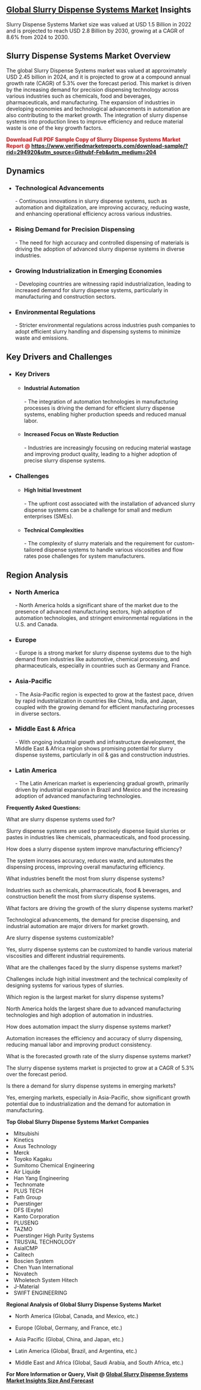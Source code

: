 <h2><a href="https://www.verifiedmarketreports.com/download-sample/?rid=294920&amp;utm_source=Githubf&amp;utm_medium=204" target="_blank">Global Slurry Dispense Systems Market</a> Insights</h2><p>Slurry Dispense Systems Market size was valued at USD 1.5 Billion in 2022 and is projected to reach USD 2.8 Billion by 2030, growing at a CAGR of 8.6% from 2024 to 2030.</p><p> <h2>Slurry Dispense Systems Market Overview</h2> <p>The global Slurry Dispense Systems market was valued at approximately USD 2.45 billion in 2024, and it is projected to grow at a compound annual growth rate (CAGR) of 5.3% over the forecast period. This market is driven by the increasing demand for precision dispensing technology across various industries such as chemicals, food and beverages, pharmaceuticals, and manufacturing. The expansion of industries in developing economies and technological advancements in automation are also contributing to the market growth. The integration of slurry dispense systems into production lines to improve efficiency and reduce material waste is one of the key growth factors.</p> <p><strong><p><span class=""><span style="color: #ff0000;"><strong>Download Full PDF Sample Copy of Slurry Dispense Systems Market Report</strong> @ </span><a href="https://www.verifiedmarketreports.com/download-sample/?rid=294920&amp;utm_source=Githubf-Feb&amp;utm_medium=204" target="_blank">https://www.verifiedmarketreports.com/download-sample/?rid=294920&amp;utm_source=Githubf-Feb&amp;utm_medium=204</a></span></p></strong></p> <h2>Dynamics</h2> <ul> <li><h3>Technological Advancements</h3> - Continuous innovations in slurry dispense systems, such as automation and digitalization, are improving accuracy, reducing waste, and enhancing operational efficiency across various industries.</li> <li><h3>Rising Demand for Precision Dispensing</h3> - The need for high accuracy and controlled dispensing of materials is driving the adoption of advanced slurry dispense systems in diverse industries.</li> <li><h3>Growing Industrialization in Emerging Economies</h3> - Developing countries are witnessing rapid industrialization, leading to increased demand for slurry dispense systems, particularly in manufacturing and construction sectors.</li> <li><h3>Environmental Regulations</h3> - Stricter environmental regulations across industries push companies to adopt efficient slurry handling and dispensing systems to minimize waste and emissions.</li> </ul> <h2>Key Drivers and Challenges</h2> <ul> <li><h3>Key Drivers</h3> <ul> <li><h4>Industrial Automation</h4> - The integration of automation technologies in manufacturing processes is driving the demand for efficient slurry dispense systems, enabling higher production speeds and reduced manual labor.</li> <li><h4>Increased Focus on Waste Reduction</h4> - Industries are increasingly focusing on reducing material wastage and improving product quality, leading to a higher adoption of precise slurry dispense systems.</li> </ul> </li> <li><h3>Challenges</h3> <ul> <li><h4>High Initial Investment</h4> - The upfront cost associated with the installation of advanced slurry dispense systems can be a challenge for small and medium enterprises (SMEs).</li> <li><h4>Technical Complexities</h4> - The complexity of slurry materials and the requirement for custom-tailored dispense systems to handle various viscosities and flow rates pose challenges for system manufacturers.</li> </ul> </li> </ul> <h2>Region Analysis</h2> <ul> <li><h3>North America</h3> - North America holds a significant share of the market due to the presence of advanced manufacturing sectors, high adoption of automation technologies, and stringent environmental regulations in the U.S. and Canada.</li> <li><h3>Europe</h3> - Europe is a strong market for slurry dispense systems due to the high demand from industries like automotive, chemical processing, and pharmaceuticals, especially in countries such as Germany and France.</li> <li><h3>Asia-Pacific</h3> - The Asia-Pacific region is expected to grow at the fastest pace, driven by rapid industrialization in countries like China, India, and Japan, coupled with the growing demand for efficient manufacturing processes in diverse sectors.</li> <li><h3>Middle East & Africa</h3> - With ongoing industrial growth and infrastructure development, the Middle East & Africa region shows promising potential for slurry dispense systems, particularly in oil & gas and construction industries.</li> <li><h3>Latin America</h3> - The Latin American market is experiencing gradual growth, primarily driven by industrial expansion in Brazil and Mexico and the increasing adoption of advanced manufacturing technologies.</li> </ul> <p><strong>Frequently Asked Questions:</strong></p> <p>What are slurry dispense systems used for?</p> <p>Slurry dispense systems are used to precisely dispense liquid slurries or pastes in industries like chemicals, pharmaceuticals, and food processing.</p> <p>How does a slurry dispense system improve manufacturing efficiency?</p> <p>The system increases accuracy, reduces waste, and automates the dispensing process, improving overall manufacturing efficiency.</p> <p>What industries benefit the most from slurry dispense systems?</p> <p>Industries such as chemicals, pharmaceuticals, food & beverages, and construction benefit the most from slurry dispense systems.</p> <p>What factors are driving the growth of the slurry dispense systems market?</p> <p>Technological advancements, the demand for precise dispensing, and industrial automation are major drivers for market growth.</p> <p>Are slurry dispense systems customizable?</p> <p>Yes, slurry dispense systems can be customized to handle various material viscosities and different industrial requirements.</p> <p>What are the challenges faced by the slurry dispense systems market?</p> <p>Challenges include high initial investment and the technical complexity of designing systems for various types of slurries.</p> <p>Which region is the largest market for slurry dispense systems?</p> <p>North America holds the largest share due to advanced manufacturing technologies and high adoption of automation in industries.</p> <p>How does automation impact the slurry dispense systems market?</p> <p>Automation increases the efficiency and accuracy of slurry dispensing, reducing manual labor and improving product consistency.</p> <p>What is the forecasted growth rate of the slurry dispense systems market?</p> <p>The slurry dispense systems market is projected to grow at a CAGR of 5.3% over the forecast period.</p> <p>Is there a demand for slurry dispense systems in emerging markets?</p> <p>Yes, emerging markets, especially in Asia-Pacific, show significant growth potential due to industrialization and the demand for automation in manufacturing.</p> </p><p><strong>Top Global Slurry Dispense Systems Market Companies</strong></p><div data-test-id=""><p><li>Mitsubishi</li><li> Kinetics</li><li> Axus Technology</li><li> Merck</li><li> Toyoko Kagaku</li><li> Sumitomo Chemical Engineering</li><li> Air Liquide</li><li> Han Yang Engineering</li><li> Technomate</li><li> PLUS TECH</li><li> Fath Group</li><li> Puerstinger</li><li> DFS (Exyte)</li><li> Kanto Corporation</li><li> PLUSENG</li><li> TAZMO</li><li> Puerstinger High Purity Systems</li><li> TRUSVAL TECHNOLOGY</li><li> AsiaICMP</li><li> Calitech</li><li> Boscien System</li><li> Chen Yuan International</li><li> Novatech</li><li> Wholetech System Hitech</li><li> J-Material</li><li> SWIFT ENGINEERING</li></p><div><strong>Regional Analysis of&nbsp;Global Slurry Dispense Systems Market</strong></div><ul><li dir="ltr"><p dir="ltr">North America&nbsp;(Global, Canada, and Mexico, etc.)</p></li><li dir="ltr"><p dir="ltr">Europe (Global, Germany, and France, etc.)</p></li><li dir="ltr"><p dir="ltr">Asia Pacific&nbsp;(Global, China, and Japan, etc.)</p></li><li dir="ltr"><p dir="ltr">Latin America&nbsp;(Global, Brazil, and Argentina, etc.)</p></li><li dir="ltr">Middle East and Africa&nbsp;(Global, Saudi Arabia, and South Africa, etc.)</li></ul><p><strong>For More Information or Query, Visit @&nbsp;</strong><strong><a href="https://www.verifiedmarketreports.com/product/slurry-dispense-systems-market/?utm_source=Githubf&amp;utm_medium=204" target="_blank">Global Slurry Dispense Systems Market Insights Size And Forecast</a></strong></p></div>
